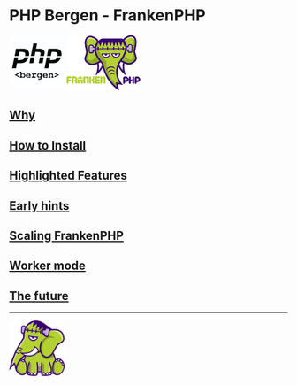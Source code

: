 # PHP Bergen - FrankenPHP

<img src="../images/php-bergen-logo.jpg" alt="PHP-Bergen" width="100" />  <img src="../images/frankenphp.png" alt="FrankenPHP" height="100" />

## [Why](why.md)

## [How to Install](install.md)

## [Highlighted Features](highlighted_features.md)

## [Early hints](early_hints.md)

## [Scaling FrankenPHP](scaling.md)

## [Worker mode](worker_mode.md)

## [The future](the_feature.md)

---
<img src="../images/elephant_footer.svg" alt="FrankenPHP" width="100" height="100" />